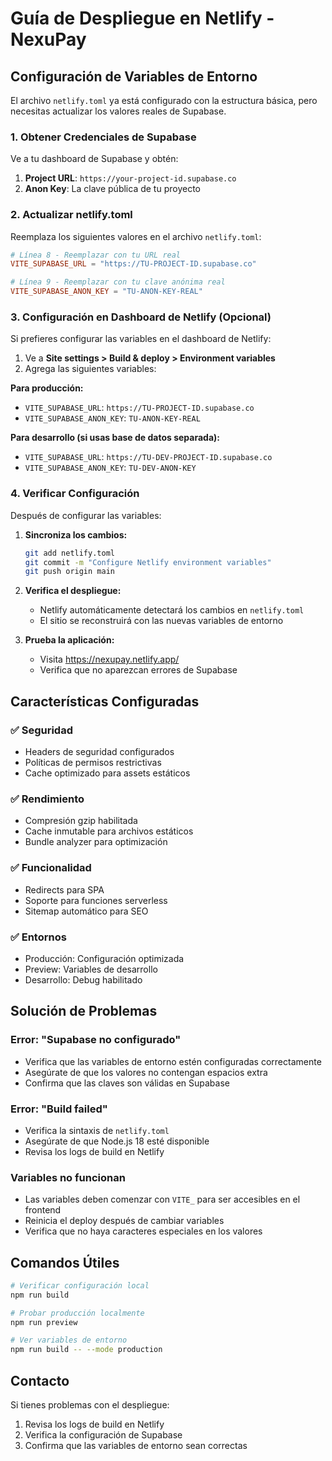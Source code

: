 # Guía de Despliegue en Netlify - NexuPay

## Configuración de Variables de Entorno

El archivo `netlify.toml` ya está configurado con la estructura básica, pero necesitas actualizar los valores reales de Supabase.

### 1. Obtener Credenciales de Supabase

Ve a tu dashboard de Supabase y obtén:

1. **Project URL**: `https://your-project-id.supabase.co`
2. **Anon Key**: La clave pública de tu proyecto

### 2. Actualizar netlify.toml

Reemplaza los siguientes valores en el archivo `netlify.toml`:

```toml
# Línea 8 - Reemplazar con tu URL real
VITE_SUPABASE_URL = "https://TU-PROJECT-ID.supabase.co"

# Línea 9 - Reemplazar con tu clave anónima real
VITE_SUPABASE_ANON_KEY = "TU-ANON-KEY-REAL"
```

### 3. Configuración en Dashboard de Netlify (Opcional)

Si prefieres configurar las variables en el dashboard de Netlify:

1. Ve a **Site settings > Build & deploy > Environment variables**
2. Agrega las siguientes variables:

**Para producción:**
- `VITE_SUPABASE_URL`: `https://TU-PROJECT-ID.supabase.co`
- `VITE_SUPABASE_ANON_KEY`: `TU-ANON-KEY-REAL`

**Para desarrollo (si usas base de datos separada):**
- `VITE_SUPABASE_URL`: `https://TU-DEV-PROJECT-ID.supabase.co`
- `VITE_SUPABASE_ANON_KEY`: `TU-DEV-ANON-KEY`

### 4. Verificar Configuración

Después de configurar las variables:

1. **Sincroniza los cambios:**
   ```bash
   git add netlify.toml
   git commit -m "Configure Netlify environment variables"
   git push origin main
   ```

2. **Verifica el despliegue:**
   - Netlify automáticamente detectará los cambios en `netlify.toml`
   - El sitio se reconstruirá con las nuevas variables de entorno

3. **Prueba la aplicación:**
   - Visita https://nexupay.netlify.app/
   - Verifica que no aparezcan errores de Supabase

## Características Configuradas

### ✅ Seguridad
- Headers de seguridad configurados
- Políticas de permisos restrictivas
- Cache optimizado para assets estáticos

### ✅ Rendimiento
- Compresión gzip habilitada
- Cache inmutable para archivos estáticos
- Bundle analyzer para optimización

### ✅ Funcionalidad
- Redirects para SPA
- Soporte para funciones serverless
- Sitemap automático para SEO

### ✅ Entornos
- Producción: Configuración optimizada
- Preview: Variables de desarrollo
- Desarrollo: Debug habilitado

## Solución de Problemas

### Error: "Supabase no configurado"
- Verifica que las variables de entorno estén configuradas correctamente
- Asegúrate de que los valores no contengan espacios extra
- Confirma que las claves son válidas en Supabase

### Error: "Build failed"
- Verifica la sintaxis de `netlify.toml`
- Asegúrate de que Node.js 18 esté disponible
- Revisa los logs de build en Netlify

### Variables no funcionan
- Las variables deben comenzar con `VITE_` para ser accesibles en el frontend
- Reinicia el deploy después de cambiar variables
- Verifica que no haya caracteres especiales en los valores

## Comandos Útiles

```bash
# Verificar configuración local
npm run build

# Probar producción localmente
npm run preview

# Ver variables de entorno
npm run build -- --mode production
```

## Contacto

Si tienes problemas con el despliegue:
1. Revisa los logs de build en Netlify
2. Verifica la configuración de Supabase
3. Confirma que las variables de entorno sean correctas